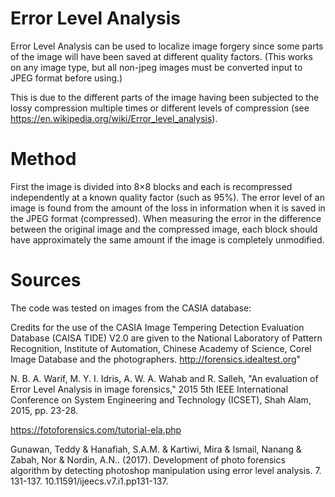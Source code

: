 # Error Level Analysis

Error Level Analysis can be used to localize image forgery since some parts of the image will have been saved at different quality factors. (This works on any image type, but all non-jpeg images must be converted input to JPEG format before using.)

This is due to the different parts of the image having been subjected to the lossy compression multiple times or
different levels of compression (see https://en.wikipedia.org/wiki/Error_level_analysis).

# Method
First the image is divided into 8×8 blocks and each is recompressed independently at a known quality factor (such as 95%). 
The error level of an image is found from the amount of the loss in information when it is saved in the JPEG format 
(compressed). When measuring the error in the difference between the original image and the compressed image, 
each block should have approximately the same amount if the image is completely unmodified. 

# Sources
The code was tested on images from the CASIA database:

Credits for the use of the CASIA Image Tempering Detection Evaluation Database (CAISA TIDE) V2.0 are given to the National Laboratory of Pattern Recognition, Institute of Automation, Chinese Academy of Science, Corel Image Database and the photographers. http://forensics.idealtest.org"

N. B. A. Warif, M. Y. I. Idris, A. W. A. Wahab and R. Salleh, "An evaluation of Error Level Analysis in image forensics," 2015 5th IEEE International Conference on System Engineering and Technology (ICSET), Shah Alam, 2015, pp. 23-28.

https://fotoforensics.com/tutorial-ela.php

Gunawan, Teddy & Hanafiah, S.A.M. & Kartiwi, Mira & Ismail, Nanang & Zabah, Nor & Nordin, A.N.. (2017). Development of photo forensics algorithm by detecting photoshop manipulation using error level analysis. 7. 131-137. 10.11591/ijeecs.v7.i1.pp131-137. 
